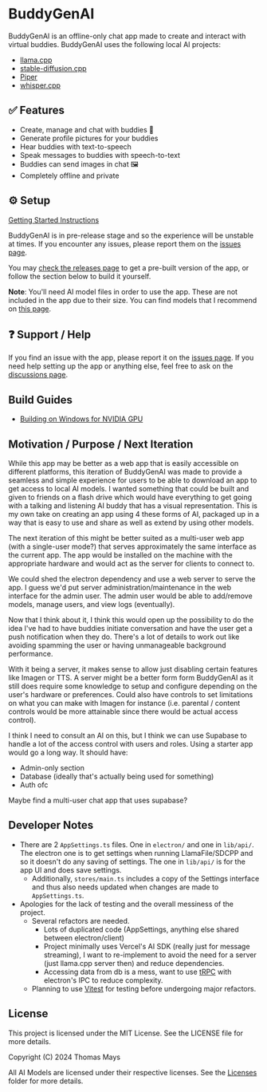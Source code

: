 # BuddyGenAI

BuddyGenAI is an offline-only chat app made to create and interact with virtual buddies. BuddyGenAI uses the following local AI projects:

- [llama.cpp](https://github.com/ggerganov/llama.cpp)
- [stable-diffusion.cpp](https://github.com/leejet/stable-diffusion.cpp)
- [Piper](https://github.com/rhasspy/piper)
- [whisper.cpp](https://github.com/ggerganov/whisper.cpp)

## ✅ Features

- Create, manage and chat with buddies 🤖
- Generate profile pictures for your buddies
- Hear buddies with text-to-speech
- Speak messages to buddies with speech-to-text
- Buddies can send images in chat 🖼️
- Completely offline and private

## ⚙️ Setup

[Getting Started Instructions](https://github.com/parsehex/BuddyGenAI/blob/main/docs/getting-started.md)

BuddyGenAI is in pre-release stage and so the experience will be unstable at times. If you encounter any issues, please report them on the [issues page](https://github.com/parsehex/BuddyGenAI/issues).

You may [check the releases page](https://github.com/parsehex/BuddyGenAI/releases) to get a pre-built version of the app, or follow the section below to build it yourself.

**Note**: You'll need AI model files in order to use the app. These are not included in the app due to their size. You can find models that I recommend on [this page](https://github.com/parsehex/BuddyGenAI/blob/main/docs/getting-models.md).

## ❓ Support / Help

If you find an issue with the app, please report it on the [issues page](https://github.com/parsehex/BuddyGenAI/issues). If you need help setting up the app or anything else, feel free to ask on the [discussions page](https://github.com/parsehex/BuddyGenAI/discussions).

## Build Guides

- [Building on Windows for NVIDIA GPU](https://github.com/parsehex/BuddyGenAI/blob/main/docs/building_windows_nvidia.md)

## Motivation / Purpose / Next Iteration

<!-- this won't be well-structured at first but i kinda keep forgetting why this app exists -->

While this app may be better as a web app that is easily accessible on different platforms, this iteration of BuddyGenAI was made to provide a seamless and simple experience for users to be able to download an app to get access to local AI models. I wanted something that could be built and given to friends on a flash drive which would have everything to get going with a talking and listening AI buddy that has a visual representation. This is my own take on creating an app using 4 these forms of AI, packaged up in a way that is easy to use and share as well as extend by using other models.

The next iteration of this might be better suited as a multi-user web app (with a single-user mode?) that serves approximately the same interface as the current app. The app would be installed on the machine with the appropriate hardware and would act as the server for clients to connect to.

We could shed the electron dependency and use a web server to serve the app. I guess we'd put server administration/maintenance in the web interface for the admin user. The admin user would be able to add/remove models, manage users, and view logs (eventually).

Now that I think about it, I think this would open up the possibility to do the idea I've had to have buddies initiate conversation and have the user get a push notification when they do. There's a lot of details to work out like avoiding spamming the user or having unmanageable background performance.

With it being a server, it makes sense to allow just disabling certain features like Imagen or TTS. A server might be a better form form BuddyGenAI as it still does require some knowledge to setup and configure depending on the user's hardware or preferences. Could also have controls to set limitations on what you can make with Imagen for instance (i.e. parental / content controls would be more attainable since there would be actual access control).

I think I need to consult an AI on this, but I think we can use Supabase to handle a lot of the access control with users and roles. Using a starter app would go a long way. It should have:

- Admin-only section
- Database (ideally that's actually being used for something)
- Auth ofc

Maybe find a multi-user chat app that uses supabase?

## Developer Notes

- There are 2 `AppSettings.ts` files. One in `electron/` and one in `lib/api/`. The electron one is to get settings when running LlamaFile/SDCPP and so it doesn't do any saving of settings. The one in `lib/api/` is for the app UI and does save settings.
  - Additionally, `stores/main.ts` includes a copy of the Settings interface and thus also needs updated when changes are made to `AppSettings.ts`.
- Apologies for the lack of testing and the overall messiness of the project.
  - Several refactors are needed.
    - Lots of duplicated code (AppSettings, anything else shared between electron/client)
    - Project minimally uses Vercel's AI SDK (really just for message streaming), I want to re-implement to avoid the need for a server (just llama.cpp server then) and reduce dependencies.
    - Accessing data from db is a mess, want to use [tRPC](https://trpc.io/) with electron's IPC to reduce complexity.
  - Planning to use [Vitest](https://vitest.dev/) for testing before undergoing major refactors.

## License

This project is licensed under the MIT License. See the LICENSE file for more details.

Copyright (C) 2024 Thomas Mays

All AI Models are licensed under their respective licenses. See the [Licenses](./licenses/) folder for more details.
